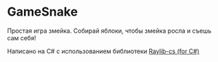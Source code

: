 # GameSnake
Простая игра змейка.
Собирай яблоки, чтобы змейка росла и съешь сам себя!

Написано на C# с использованием библиотеки [Raylib-cs (for C#)](https://github.com/ChrisDill/Raylib-cs)

